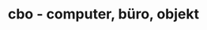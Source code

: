 ---
title: "cbo - computer, büro, objekt"
url: /schliersee/cbo-computer-buero-objekt/
shop: Computer
---